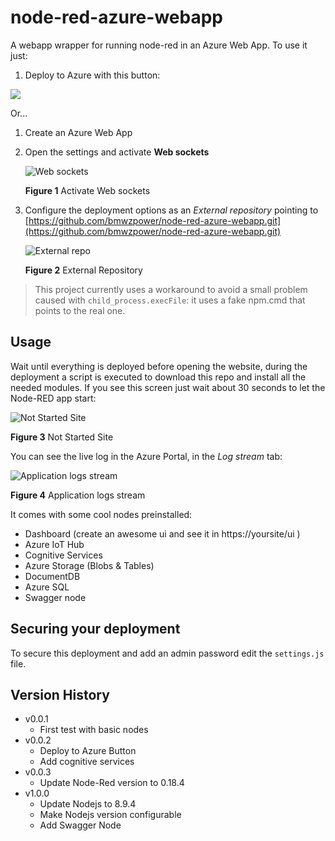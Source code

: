 # node-red-azure-webapp
A webapp wrapper for running node-red in an Azure Web App.
To use it just:

1. Deploy to Azure with this button:

<a href="https://portal.azure.com/#create/Microsoft.Template/uri/https%3A%2F%2Fraw.githubusercontent.com%2Fbmwzpower%2Fnode-red-azure-webapp%2Fmaster%2Fwebapp.json" target="_blank"><img src="http://azuredeploy.net/deploybutton.png"/></a>

Or...

1. Create an Azure Web App
1. Open the settings and activate **Web sockets**

    ![Web sockets](./_images/websockets.png)

    **Figure 1** Activate Web sockets
1. Configure the deployment options as an *External repository* pointing to [https://github.com/bmwzpower/node-red-azure-webapp.git](https://github.com/bmwzpower/node-red-azure-webapp.git)

    ![External repo](./_images/externalrepo.png)

    **Figure 2** External Repository

> This project currently uses a workaround to avoid a small problem caused with `child_process.execFile`: it uses a fake npm.cmd that points to the real one.

## Usage

Wait until everything is deployed before opening the website, during the deployment a script is executed to download this repo and install all the needed modules. If you see this screen just wait about 30 seconds to let the Node-RED app start:

![Not Started Site](./_images/notstarted.png)

**Figure 3** Not Started Site

You can see the live log in the Azure Portal, in the *Log stream* tab:

![Application logs stream](./_images/logstream.png)

**Figure 4** Application logs stream

It comes with some cool nodes preinstalled:

* Dashboard (create an awesome ui and see it in https://yoursite/ui )
* Azure IoT Hub
* Cognitive Services
* Azure Storage (Blobs & Tables)
* DocumentDB
* Azure SQL
* Swagger node

## Securing your deployment

To secure this deployment and add an admin password edit the `settings.js` file.

## Version History

* v0.0.1
    * First test with basic nodes
* v0.0.2
    * Deploy to Azure Button
    * Add cognitive services
* v0.0.3
    * Update Node-Red version to 0.18.4
* v1.0.0
    * Update Nodejs to 8.9.4
    * Make Nodejs version configurable
    * Add Swagger Node

